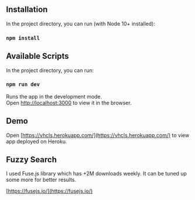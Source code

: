 ## Installation

In the project directory, you can run (with Node 10+ installed):

### `npm install`

## Available Scripts

In the project directory, you can run:

### `npm run dev`

Runs the app in the development mode.\
Open [http://localhost:3000](http://localhost:3000) to view it in the browser.

## Demo

Open [https://vhcls.herokuapp.com/](https://vhcls.herokuapp.com/) to view app deployed on Heroku.


## Fuzzy Search

I used Fuse.js library which has +2M downloads weekly. It can be tuned up some more for better results.

[https://fusejs.io/](https://fusejs.io/)
